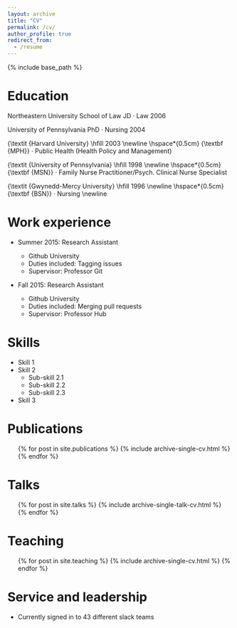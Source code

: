 ```yaml
---
layout: archive
title: "CV"
permalink: /cv/
author_profile: true
redirect_from:
  - /resume
---
```


{% include base_path %}

Education
======
Northeastern University School of Law JD · Law 2006 

University of Pennsylvania PhD · Nursing 2004 
 

{\textit {Harvard University}  \hfill	2003 \newline
\hspace*{0.5cm} {\textbf {MPH}} · Public Health (Health Policy and Management)
	
{\textit {University of Pennsylvania} \hfill 1998 \newline
\hspace*{0.5cm} {\textbf {MSN}} · Family Nurse Practitioner/Psych. Clinical Nurse Specialist

{\textit {Gwynedd-Mercy University} \hfill	1996 \newline
\hspace*{0.5cm} {\textbf {BSN}} · Nursing \newline

Work experience
======
* Summer 2015: Research Assistant
  * Github University
  * Duties included: Tagging issues
  * Supervisor: Professor Git

* Fall 2015: Research Assistant
  * Github University
  * Duties included: Merging pull requests
  * Supervisor: Professor Hub
  
Skills
======
* Skill 1
* Skill 2
  * Sub-skill 2.1
  * Sub-skill 2.2
  * Sub-skill 2.3
* Skill 3

Publications
======
  <ul>{% for post in site.publications %}
    {% include archive-single-cv.html %}
  {% endfor %}</ul>
  
Talks
======
  <ul>{% for post in site.talks %}
    {% include archive-single-talk-cv.html %}
  {% endfor %}</ul>
  
Teaching
======
  <ul>{% for post in site.teaching %}
    {% include archive-single-cv.html %}
  {% endfor %}</ul>
  
Service and leadership
======
* Currently signed in to 43 different slack teams
